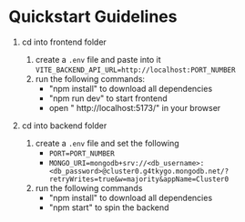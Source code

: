 # Quickstart Guidelines

1. cd into frontend folder

   1. create a `.env` file and paste into it `VITE_BACKEND_API_URL=http://localhost:PORT_NUMBER`
   2. run the following commands:
      - "npm install" to download all dependencies
      - "npm run dev" to start frontend
      - open " http://localhost:5173/" in your browser

2. cd into backend folder
   1. create a `.env` file and set the following
      - `PORT=PORT_NUMBER`
      - `MONGO_URI=mongodb+srv://<db_username>:<db_password>@cluster0.g4tkygo.mongodb.net/?retryWrites=true&w=majority&appName=Cluster0`
   2. run the following commands
      - "npm install" to download all dependencies
      - "npm start" to spin the backend

